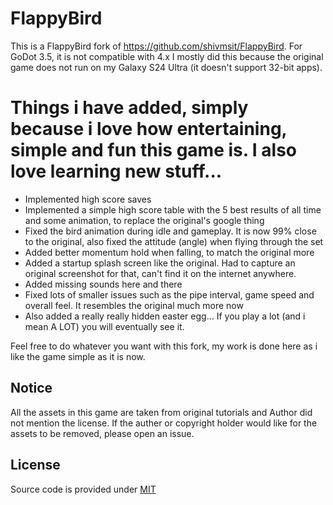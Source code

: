 # FlappyBird

This is a FlappyBird fork of https://github.com/shivmsit/FlappyBird. For GoDot 3.5, it is not compatible with 4.x
I mostly did this because the original game does not run on my Galaxy S24 Ultra (it doesn't support 32-bit apps).

Things i have added, simply because i love how entertaining, simple and fun this game is. I also love learning new stuff...
===========================================================================================================================

 - Implemented high score saves
 - Implemented a simple high score table with the 5 best results of all time and some animation, to replace the original's google thing
 - Fixed the bird animation during idle and gameplay. It is now 99% close to the original, also fixed the attitude (angle) when flying through the set
 - Added better momentum hold when falling, to match the original more
 - Added a startup splash screen like the original. Had to capture an original screenshot for that, can't find it on the internet anywhere.
 - Added missing sounds here and there
 - Fixed lots of smaller issues such as the pipe interval, game speed and overall feel. It resembles the original much more now
 - Also added a really really hidden easter egg... If you play a lot (and i mean A LOT) you will eventually see it.

 Feel free to do whatever you want with this fork, my work is done here as i like the game simple as it is now.

## Notice
All the assets in this game are taken from original tutorials and Author did not mention the license. If the auther or copyright holder would like for the assets to be removed, please open an issue.

## License
Source code is provided under [MIT](https://choosealicense.com/licenses/mit/)
